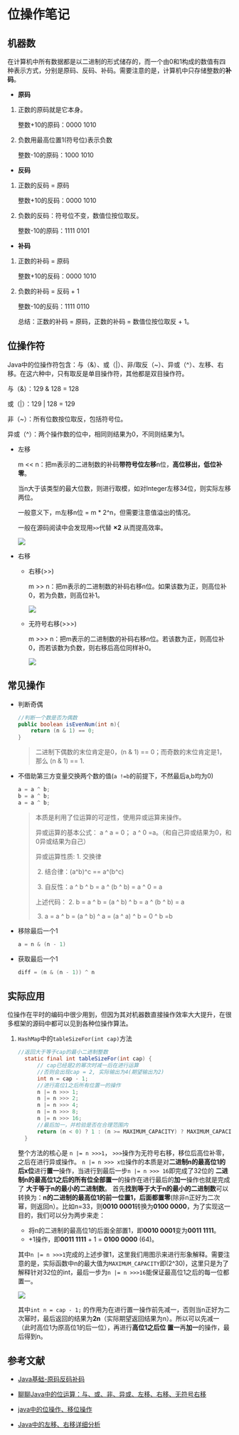 

# 位操作笔记

## 机器数

在计算机中所有数据都是以二进制的形式储存的，而一个由0和1构成的数值有四种表示方式，分别是原码、反码、补码。需要注意的是，计算机中只存储整数的**补码**。

- **原码**

1. 正数的原码就是它本身。

   整数+10的原码：0000 1010

2. 负数用最高位置1(符号位)表示负数

   整数-10的原码：1000 1010

- **反码**

1. 正数的反码 = 原码

   整数+10的反码：0000 1010

2. 负数的反码：符号位不变，数值位按位取反。

   整数-10的原码：1111 0101

- **补码**

1. 正数的补码 = 原码

   整数+10的反码：0000 1010

2. 负数的补码 = 反码 + 1

   整数-10的反码：1111 0110

   总结：正数的补码 = 原码，正数的补码 = 数值位按位取反 + 1。

## 位操作符

Java中的位操作符包含：与（&）、或（|）、非/取反（~）、异或（^）、左移、右移。在这六种中，只有取反是单目操作符，其他都是双目操作符。

与（&）：129 & 128 = 128

或（|）：129 | 128 = 129

非（~）：所有位数按位取反，包括符号位。

异或（^）：两个操作数的位中，相同则结果为0，不同则结果为1。

- 左移

  m << n：把m表示的二进制数的补码**带符号位左移**n位，**高位移出，低位补零**。

  当n大于该类型的最大位数，则进行取模，如对Integer左移34位，则实际左移两位。

  一般意义下，m左移n位 = m * 2^n，但需要注意值溢出的情况。

  一般在源码阅读中会发现用`>>`代替 **×2** 从而提高效率。

  <img src="./img/左移.PNG"/>

- 右移

  - 右移(>>)

    m >> n：把m表示的二进制数的补码右移n位。如果该数为正，则高位补0，若为负数，则高位补1。

    <img src="./img/右移.PNG"/>

  - 无符号右移(>>>)

    m >>> n：把m表示的二进制数的补码右移n位。若该数为正，则高位补0，而若该数为负数，则右移后高位同样补0。

    <img src="./img/无符号右移.PNG"/>

## 常见操作

- 判断奇偶

  ```java
  //判断一个数是否为偶数
  public boolean isEvenNum(int n){
      return (n & 1) == 0;
  }
  ```

  > 二进制下偶数的末位肯定是0，(n & 1) == 0；而奇数的末位肯定是1，那么 (n & 1) == 1.


- 不借助第三方变量交换两个数的值(`a !=b`的前提下，不然最后a,b均为0)

  ```java
  a = a ^ b;
  b = a ^ b;
  a = a ^ b;
  ```

  > 本质是利用了位运算的可逆性，使用异或运算来操作。
  >
  > 异或运算的基本公式： a ^ a = 0； a ^ 0 =a。（和自己异或结果为0，和0异或结果为自己）
  >
  > 异或运算性质: 1. 交换律
  >
  > ​						 2. 结合律：(a^b)^c == a^(b^c)
  >
  > ​						 3. 自反性：a ^ b ^ b = a ^ (b ^ b) = a ^ 0 = a
  >
  > 上述代码： 2. b = a ^ b = (a ^ b) ^ b = a ^ (b ^ b) = a
  >
  > ​					3. a = a ^ b = (a ^ b) ^ a = (a ^ a)  ^ b = 0 ^ b =b

- 移除最后一个1

  ```java
  a = n & (n - 1)
  ```

- 获取最后一个1

  ```java
  diff = (n & (n - 1)) ^ n
  ```

## 实际应用

位操作在平时的编码中很少用到，但因为其对机器数直接操作效率大大提升，在很多框架的源码中都可以见到各种位操作算法。

1. `HashMap`中的`tableSizeFor(int cap)`方法

   ```java
   //返回大于等于cap的最小二进制整数
     static final int tableSizeFor(int cap) {
         // cap已经是2的幂次时减一后在进行运算
         //否则会出现cap = 2, 实际输出为4(期望输出为2)
         int n = cap - 1;
         //进行高位1之后所有位置一的操作
         n |= n >>> 1;
         n |= n >>> 2;
         n |= n >>> 4;
         n |= n >>> 8;
         n |= n >>> 16;
         //最后加一，并检验是否在合理范围内
         return (n < 0) ? 1 : (n >= MAXIMUM_CAPACITY) ? MAXIMUM_CAPACITY : n + 1;
     }
   ```

   整个方法的核心是 `n |= n >>>1`， `>>>`操作为无符号右移，移位后高位补零，之后在进行异或操作。 `n |= n >>> x位`操作的本质是对**二进制n的最高位1的后x位**进行**置一**操作，当进行到最后一步`n |= n >>> 16`即完成了32位的 **二进制n的最高位1之后的所有位全部置一**的操作在进行最后的**加一**操作也就是完成了 **大于等于n的最小的二进制数**。
   首先**找到等于大于n的最小的二进制数**可以转换为：**n的二进制的最高位1的前一位置1，后面都置零**(除非n正好为二次幂，则返回n）。比如n=33，则**0010 0001**转换为**0100 0000**，为了实现这一目的，我们可以分为两步来走：

   - 将n的二进制的最高位1的后面全部置1，即**0010 0001**变为**0011 1111**。
   - +1操作，即**0011 1111** + 1 = **0100 0000** (64)。

   其中`n |= n >>>1`完成的上述步骤1，这里我们用图示来进行形象解释。需要注意的是，实际函数中n的最大值为`MAXIMUM_CAPACITY`即(2^30)，这里只是为了解释针对32位的int，最后一步为`n |= n >>>16`能保证最高位1之后的每一位都置一。

   <img src="./img/tableSizeFor方法详解.png"/>

   其中`int n = cap - 1;` 的作用为在进行置一操作前先减一，否则当n正好为二次幂时，最后返回的结果为**2n**（实际期望返回结果为n）。所以可以先减一（此时高位1为原高位1的后一位），再进行**高位1之后位 置一**再**加一**的操作，最后得到n。

## 参考文献

- [Java基础-原码反码补码](https://www.cnblogs.com/yinzhengjie/p/8666354.html)
- [聊聊Java中的位运算：与、或、非、异或、左移、右移、无符号右移](https://cloud.tencent.com/developer/article/1587912)

- [java中的位操作、移位操作](https://www.cnblogs.com/zhjh256/p/12540585.html)
- [Java中的左移、右移详细分析](https://blog.csdn.net/kaixuansui/article/details/92806813)